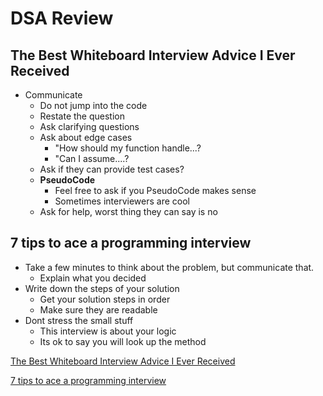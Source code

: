 # DSA Review

## The Best Whiteboard Interview Advice I Ever Received

- Communicate
  - Do not jump into the code
  - Restate the question
  - Ask clarifying questions
  - Ask about edge cases
    - "How should my function handle...?
    - "Can I assume....?
  - Ask if they can provide test cases?
  - **PseudoCode**
    - Feel free to ask if you PseudoCode makes sense
    - Sometimes interviewers are cool
  - Ask for help, worst thing they can say is no

## 7 tips to ace a programming interview

- Take a few minutes to think about the problem, but communicate that.
  - Explain what you decided
- Write down the steps of your solution
  - Get your solution steps in order
  - Make sure they are readable
- Dont stress the small stuff
  - This interview is about your logic
  - Its ok to say you will look up the method


[The Best Whiteboard Interview Advice I Ever Received](https://hackernoon.com/the-best-whiteboard-interview-advice-i-ever-received-3ebbfa72e4a)

[7 tips to ace a programming interview](https://medium.com/@steve_45636/6-tips-to-ace-a-whiteboard-programming-interview-f06c1b378bc6)
